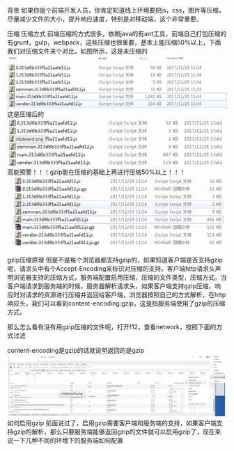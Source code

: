 背景
如果你是个前端开发人员，你肯定知道线上环境要把js，css，图片等压缩，尽量减少文件的大小，提升响应速度，特别是对移动端，这个非常重要。

压缩
压缩方式
前端压缩的方式很多，依赖java的有ant工具，前端自己打包压缩的有grunt，gulp，webpack，这些压缩也很重要，基本上能压缩50%以上，下面我们对压缩文件来个对比，如图所示，这是未压缩的
![alt text](assets/image.png)
这是压缩后的
![alt text](assets/image-1.png)
高能预警！！！gzip能在压缩的基础上再进行压缩50%以上！！！
![alt text](assets/image-2.png)

gzip压缩原理
但是不是每个浏览器都支持gzip的，如果知道客户端是否支持gzip呢，请求头中有个Accept-Encoding来标识对压缩的支持。客户端http请求头声明浏览器支持的压缩方式，服务端配置启用压缩，压缩的文件类型，压缩方式。当客户端请求到服务端的时候，服务器解析请求头，如果客户端支持gzip压缩，响应时对请求的资源进行压缩并返回给客户端，浏览器按照自己的方式解析，在http响应头，我们可以看到content-encoding:gzip，这是指服务端使用了gzip的压缩方式。

那么怎么看有没有用gzip压缩的文件呢，打开f12，查看network，按照下面的方式过滤

content-encoding是gzip的话就说明返回的是gzip
![alt text](assets/image-3.png)
如何启用gzip
前面说过了，启用gzip需要客户端和服务端的支持，如果客户端支持gzip的解析，那么只要服务端能够返回gzip的文件就可以启用gzip了，现在来说一下几种不同的环境下的服务端如何配置








